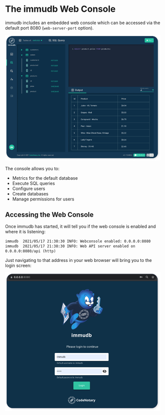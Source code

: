 # The immudb Web Console

immudb includes an embedded web console which can be accessed via the default port 8080 (`web-server-port` option).

![image](/webconsole.png)

The console allows you to:

* Metrics for the default database
* Execute SQL queries
* Configure users
* Create databases
* Manage permissions for users

<WrappedSection>

## Accessing the Web Console

Once immudb has started, it will tell you if the web console is enabled and where it is listening:

```
immudb  2021/05/17 21:38:30 INFO: Webconsole enabled: 0.0.0.0:8080
immudb  2021/05/17 21:38:30 INFO: Web API server enabled on 0.0.0.0:8080/api (http)
```

Just navigating to that address in your web browser will bring you to the login screen:

![image](/browser.png)

</WrappedSection>
